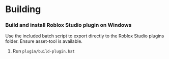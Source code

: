 # Building

### Build and install Roblox Studio plugin on Windows
Use the included batch script to export directly to the Roblox Studio plugins folder.  Ensure asset-tool is available.
1. Run `plugin/build-plugin.bat`
